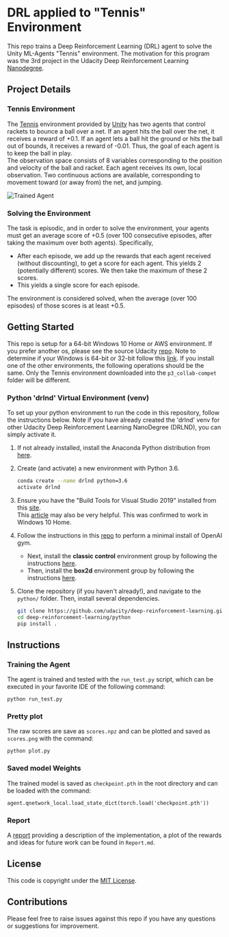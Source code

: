 # DRL applied to "Tennis" Environment 
This repo trains a Deep Reinforcement Learning (DRL) agent to solve the Unity ML-Agents "Tennis" environment. 
The motivation for this program was the 3rd project in the Udacity Deep Reinforcement Learning 
[Nanodegree](https://www.udacity.com/course/deep-reinforcement-learning-nanodegree--nd893). 

## Project Details
### Tennis Environment
The [Tennis](https://github.com/Unity-Technologies/ml-agents/blob/master/docs/Learning-Environment-Examples.md#tennis) 
environment provided by [Unity](https://unity3d.com/machine-learning/) has two agents that control rackets to bounce a 
ball over a net. If an agent hits the ball over the net, it receives a reward of +0.1. If an agent lets a ball hit the 
ground or hits the ball out of bounds, it receives a reward of -0.01. Thus, the goal of each agent is to keep the ball 
in play.   
The observation space consists of 8 variables corresponding to the position and velocity of the ball and racket. Each 
agent receives its own, local observation. Two continuous actions are available, corresponding to movement toward 
(or away from) the net, and jumping.  

![Trained Agent](https://user-images.githubusercontent.com/10624937/42135623-e770e354-7d12-11e8-998d-29fc74429ca2.gif)

### Solving the Environment
The task is episodic, and in order to solve the environment, your agents must get an average score of +0.5 
(over 100 consecutive episodes, after taking the maximum over both agents). Specifically,

- After each episode, we add up the rewards that each agent received (without discounting), to get a score for each 
agent. This yields 2 (potentially different) scores. We then take the maximum of these 2 scores.
- This yields a single score for each episode.  

The environment is considered solved, when the average (over 100 episodes) of those scores is at least +0.5.

## Getting Started 
This repo is setup for a 64-bit Windows 10 Home or AWS environment.  If you prefer another os, please see the source 
Udacity [repo](https://github.com/udacity/deep-reinforcement-learning/tree/master/p3_collab-compet).
Note to determine if your Windows is 64-bit or 32-bit follow this 
[link](https://support.microsoft.com/en-us/help/827218/how-to-determine-whether-a-computer-is-running-a-32-bit-version-or-64).
If you install one of the other environments, the following operations should be the same.  Only the Tennis environment
downloaded into the `p3_collab-compet` folder will be different. 

### Python 'drlnd' Virtual Environment (venv)

To set up your python environment to run the code in this repository, follow the instructions below.  Note if you have 
already created the 'drlnd' venv for other Udacity Deep Reinforcement Learning NanoDegree (DRLND), you can simply 
activate it. 

1. If not already installed, install the Anaconda Python distribution from [here](https://www.anaconda.com/distribution/). 

2. Create (and activate) a new environment with Python 3.6.

	```bash
	conda create --name drlnd python=3.6 
	activate drlnd
	```
	
3. Ensure you have the "Build Tools for Visual Studio 2019" installed from this 
[site](https://visualstudio.microsoft.com/downloads/).  
This [article](https://towardsdatascience.com/how-to-install-openai-gym-in-a-windows-environment-338969e24d30) may also 
be very helpful.  This was confirmed to work in Windows 10 Home.  

4. Follow the instructions in this [repo](https://github.com/openai/gym) to perform a minimal install of OpenAI gym.  
	- Next, install the **classic control** environment group by following the instructions [here](https://github.com/openai/gym#classic-control).
	- Then, install the **box2d** environment group by following the instructions [here](https://github.com/openai/gym#box2d).
	
5. Clone the repository (if you haven't already!), and navigate to the `python/` folder.  Then, install several 
dependencies.  
    ```bash
    git clone https://github.com/udacity/deep-reinforcement-learning.git
    cd deep-reinforcement-learning/python
    pip install .
    ```

## Instructions
### Training the Agent
The agent is trained and tested with the `run_test.py` script, which can be executed in your favorite IDE of the 
following command:

    python run_test.py 

### Pretty plot
The raw scores are save as `scores.npz` and can be plotted and saved as `scores.png` with the command:

    python plot.py  

### Saved model Weights
The trained model is saved as `checkpoint.pth` in the root directory and can be loaded with the command:  

    agent.qnetwork_local.load_state_dict(torch.load('checkpoint.pth'))
    
### Report
A [report](Report.md) providing a description of the implementation, a plot of the rewards and ideas for future work can
be found in `Report.md`.

## License
This code is copyright under the [MIT License](LICENSE).

## Contributions
Please feel free to raise issues against this repo if you have any questions or suggestions for improvement.
